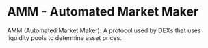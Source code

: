 # AMM - Automated Market Maker


AMM (Automated Market Maker): A protocol used by DEXs that uses liquidity pools to determine asset prices.

